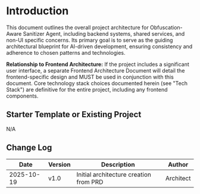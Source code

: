 # Introduction

This document outlines the overall project architecture for Obfuscation-Aware Sanitizer Agent, including backend systems, shared services, and non-UI specific concerns. Its primary goal is to serve as the guiding architectural blueprint for AI-driven development, ensuring consistency and adherence to chosen patterns and technologies.

**Relationship to Frontend Architecture:**
If the project includes a significant user interface, a separate Frontend Architecture Document will detail the frontend-specific design and MUST be used in conjunction with this document. Core technology stack choices documented herein (see "Tech Stack") are definitive for the entire project, including any frontend components.

## Starter Template or Existing Project

N/A

## Change Log

| Date       | Version | Description                            | Author    |
| ---------- | ------- | -------------------------------------- | --------- |
| 2025-10-19 | v1.0    | Initial architecture creation from PRD | Architect |
